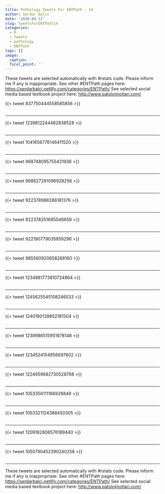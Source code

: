 ```yaml
---
title: Pathology Tweets For ENTPath - 14
author: Serdar Balci
date: '2020-04-13'
slug: tweetsForENTPath14
categories:
  - R
  - tweets
  - pathology
  - ENTPath
tags: []
image:
  caption: ''
  focal_point: ''
---
```



These tweets are selected automatically with #rstats code. Please inform me if any is inappropriate.
See other #ENTPath pages here: https://serdarbalci.netlify.com/categories/ENTPath/ 
See selected social media based textbook project here: http://www.patolojinotlari.com/

{{< tweet 837750444558585856 >}}
<br>
<br>
<hr>
{{< tweet 1239812244482838528 >}}
<br>
<br>
<hr>
{{< tweet 1041656776146411520 >}}
<br>
<br>
<hr>
{{< tweet 968748095755431936 >}}
<br>
<br>
<hr>
{{< tweet 968627291096928256 >}}
<br>
<br>
<hr>
{{< tweet 922378988286181376 >}}
<br>
<br>
<hr>
{{< tweet 922378251695046656 >}}
<br>
<br>
<hr>
{{< tweet 922190779035959296 >}}
<br>
<br>
<hr>
{{< tweet 985560920658268160 >}}
<br>
<br>
<hr>
{{< tweet 1234881773810724864 >}}
<br>
<br>
<hr>
{{< tweet 1245625545108246533 >}}
<br>
<br>
<hr>
{{< tweet 1240190139852181504 >}}
<br>
<br>
<hr>
{{< tweet 1239986515951878148 >}}
<br>
<br>
<hr>
{{< tweet 1234524154956697602 >}}
<br>
<br>
<hr>
{{< tweet 1224959682730528768 >}}
<br>
<br>
<hr>
{{< tweet 1053356111166926849 >}}
<br>
<br>
<hr>
{{< tweet 1053321124388450305 >}}
<br>
<br>
<hr>
{{< tweet 1209162806576189440 >}}
<br>
<br>
<hr>
{{< tweet 1050790452390240258 >}}
<br>
<br>
<hr>


These tweets are selected automatically with #rstats code. Please inform me if any is inappropriate.
See other #ENTPath pages here: https://serdarbalci.netlify.com/categories/ENTPath/ 
See selected social media based textbook project here: http://www.patolojinotlari.com/
